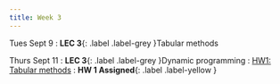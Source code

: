 ```yaml
---
title: Week 3
---
```


Tues Sept 9
: **LEC 3**{: .label .label-grey }Tabular methods

Thurs Sept 11
: **LEC 3**{: .label .label-grey }Dynamic programming
    : [HW1: Tabular methods]()
: **HW 1 Assigned**{: .label .label-yellow }